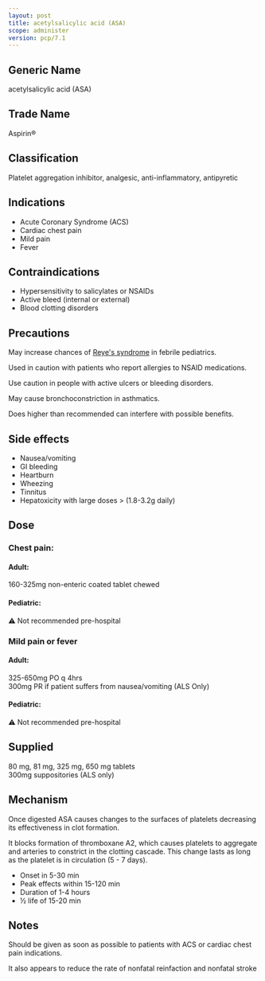 ```yaml
---
layout: post
title: acetylsalicylic acid (ASA)
scope: administer
version: pcp/7.1
---
```


## Generic Name

acetylsalicylic acid (ASA)

## Trade Name

Aspirin®

## Classification

Platelet aggregation inhibitor, analgesic, anti-inflammatory, antipyretic

## Indications

- Acute Coronary Syndrome (ACS)
- Cardiac chest pain
- Mild pain
- Fever

## Contraindications

- Hypersensitivity to salicylates or NSAIDs
- Active bleed (internal or external)
- Blood clotting disorders

## Precautions

May increase chances of [Reye's syndrome](https://en.wikipedia.org/wiki/Reye_syndrome) in febrile pediatrics.

Used in caution with patients who report allergies to NSAID medications.

Use caution in people with active ulcers or bleeding disorders.

May cause bronchoconstriction in asthmatics.

Does higher than recommended can interfere with possible benefits.

## Side effects

- Nausea/vomiting
- GI bleeding
- Heartburn
- Wheezing
- Tinnitus
- Hepatoxicity with large doses > (1.8-3.2g daily)

## Dose

### Chest pain:

#### Adult:
160-325mg non-enteric coated tablet chewed

#### Pediatric:
⚠️ Not recommended pre-hospital

### Mild pain or fever

#### Adult:
325-650mg PO q 4hrs  
300mg PR if patient suffers from nausea/vomiting (ALS Only)

#### Pediatric:
⚠️ Not recommended pre-hospital

## Supplied

80 mg, 81 mg, 325 mg, 650 mg tablets\
300mg suppositories (ALS only)

## Mechanism

Once digested ASA causes changes to the surfaces of platelets decreasing its effectiveness in clot formation.

It blocks formation of thromboxane A2, which causes platelets to aggregate and arteries to constrict in the clotting cascade. This change lasts as long as the platelet is in circulation (5 - 7 days).

- Onset in 5-30 min
- Peak effects within 15-120 min
- Duration of 1-4 hours
- ½ life of 15-20 min

## Notes

Should be given as soon as possible to patients with ACS or cardiac chest pain indications.

It also appears to reduce the rate of nonfatal reinfaction and nonfatal stroke
